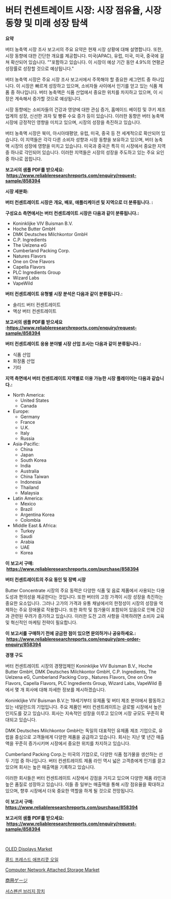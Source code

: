 <p><h1>버터 컨센트레이트 시장: 시장 점유율, 시장 동향 및 미래 성장 탐색</h1></p><p><strong>요약</strong></p>
<p><p>버터 농축액 시장 조사 보고서의 주요 요약은 현재 시장 상황에 대해 설명합니다. 또한, 시장 동향에 대한 간단한 개요를 제공합니다. 미국(APAC), 유럽, 미국, 미국, 중국에 걸쳐 확산되어 있습니다. ”"포함하고 있습니다. 이 시장이 예상 기간 동안 4.9%의 연평균 성장률로 성장할 것으로 예상됩니다."</p><p>버터 농축액 시장은 주요 시장 조사 보고서에서 주목해야 할 중요한 세그먼트 중 하나입니다. 이 시장은 빠르게 성장하고 있으며, 소비자들 사이에서 인기를 얻고 있는 식품 제품 중 하나입니다. 버터 농축액은 식품 산업에서 중요한 위치를 차지하고 있으며, 이 시장은 계속해서 증가할 것으로 예상됩니다.</p><p>시장 동향에는 소비자들의 건강과 영양에 대한 관심 증가, 홈메이드 베이킹 및 쿠키 제조 업계의 성장, 신선한 과자 및 빵류 수요 증가 등이 있습니다. 이러한 동향은 버터 농축액 시장에 긍정적인 영향을 미치고 있으며, 시장의 성장을 촉진하고 있습니다.</p><p>버터 농축액 시장은 북미, 아시아태평양, 유럽, 미국, 중국 등 전 세계적으로 확산되어 있습니다. 이 지역들은 각각 다른 소비자 성향과 시장 동향을 보유하고 있으며, 버터 농축액 시장의 성장에 영향을 미치고 있습니다. 미국과 중국은 특히 이 시장에서 중요한 지역 중 하나로 각인되어 있습니다. 이러한 지역들은 시장의 성장을 주도하고 있는 주요 요인 중 하나로 꼽힙니다.</p></p>
<p><strong>보고서의 샘플 PDF를 받으세요: &nbsp;<a href="https://www.reliableresearchreports.com/enquiry/request-sample/858394">https://www.reliableresearchreports.com/enquiry/request-sample/858394</a></strong></p>
<p><strong>시장 세분화:</strong></p>
<p><strong> 버터 컨센트레이트 시장은 개요, 배포, 애플리케이션 및 지역으로 더 분류됩니다. :</strong></p>
<p><strong>구성요소 측면에서는 버터 컨센트레이트 시장은 다음과 같이 분류됩니다.:</strong></p>
<p><ul><li>Koninklijke VIV Buisman B.V.</li><li>Hoche Butter GmbH</li><li>DMK Deutsches Milchkontor GmbH</li><li>C.P. Ingredients</li><li>The Uelzena eG</li><li>Cumberland Packing Corp.</li><li>Natures Flavors</li><li>One on One Flavors</li><li>Capella Flavors</li><li>PLC Ingredients Group</li><li>Wizard Labs</li><li>VapeWild</li></ul></p>
<p><strong> 버터 컨센트레이트 유형별 시장 분석은 다음과 같이 분류됩니다.:</strong></p>
<p><ul><li>솔리드 버터 컨센트레이트</li><li>액상 버터 컨센트레이트</li></ul></p>
<p><strong>보고서의 샘플 PDF를 받으세요 :<a href="https://www.reliableresearchreports.com/enquiry/request-sample/858394">https://www.reliableresearchreports.com/enquiry/request-sample/858394</a></strong></p>
<p><strong> 버터 컨센트레이트 응용 분야별 시장 산업 조사는 다음과 같이 분류됩니다.:</strong></p>
<p><ul><li>식품 산업</li><li>화장품 산업</li><li>기타</li></ul></p>
<p><strong>지역 측면에서 버터 컨센트레이트 지역별로 이용 가능한 시장 플레이어는 다음과 같습니다.:</strong></p>
<p><ul>
    <li>
        North America:
        <ul>
            <li>United States</li>
            <li>Canada</li>
        </ul>
    </li>
    <li>
        Europe:
        <ul>
            <li>Germany</li>
            <li>France</li>
            <li>U.K.</li>
            <li>Italy</li>
            <li>Russia</li>
        </ul>
    </li>
    <li>
        Asia-Pacific:
        <ul>
            <li>China</li>
            <li>Japan</li>
            <li>South Korea</li>
            <li>India</li>
            <li>Australia</li>
            <li>China Taiwan</li>
            <li>Indonesia</li>
            <li>Thailand</li>
            <li>Malaysia</li>
        </ul>
    </li>
    <li>
        Latin America:
        <ul>
            <li>Mexico</li>
            <li>Brazil</li>
            <li>Argentina Korea</li>
            <li>Colombia</li>
        </ul>
    </li>
    <li>
        Middle East & Africa:
        <ul>
            <li>Turkey</li>
            <li>Saudi</li>
            <li>Arabia</li>
            <li>UAE</li>
            <li>Korea</li>
        </ul>
    </li>
    </ul></p>
<p><strong>이 보고서 구매: &nbsp;<a href="https://www.reliableresearchreports.com/purchase/858394">https://www.reliableresearchreports.com/purchase/858394</a></strong></p>
<p><strong>버터 컨센트레이트의 주요 동인 및 장벽 시장</strong></p>
<p><p>Butter Concentrate 시장의 주요 동력은 다양한 식품 및 음료 제품에서 사용되는 다용도성과 편의성을 제공한다는 것입니다. 또한 버터의 고정 가격이 시장 성장을 촉진하는 중요한 요소입니다. 그러나 고가의 가격과 유통 채널에서의 한정성이 시장의 성장을 억제하는 주요 장애물로 작용합니다. 또한 화학 및 첨가물이 포함되어 있음으로 인해 건강과 관련된 우려가 증가하고 있습니다. 이러한 도전 고려 사항을 극복하려면 소비자 교육 및 혁신적인 마케팅 전략이 필요합니다.</p></p>
<p><strong>이 보고서를 구매하기 전에 궁금한 점이 있으면 문의하거나 공유하세요.: &nbsp;<a href="https://www.reliableresearchreports.com/enquiry/pre-order-enquiry/858394">https://www.reliableresearchreports.com/enquiry/pre-order-enquiry/858394</a></strong></p>
<p><strong>경쟁 구도</strong></p>
<p><p>버터 컨센트레이트 시장의 경쟁업체인 Koninklijke VIV Buisman B.V., Hoche Butter GmbH, DMK Deutsches Milchkontor GmbH, C.P. Ingredients, The Uelzena eG, Cumberland Packing Corp., Natures Flavors, One on One Flavors, Capella Flavors, PLC Ingredients Group, Wizard Labs, VapeWild 중에서 몇 개 회사에 대해 자세한 정보를 제시하겠습니다.</p><p>Koninklijke VIV Buisman B.V.는 19세기부터 유제품 및 버터 제조 분야에서 활동하고 있는 네덜란드의 기업입니다. 주요 제품인 버터 컨센트레이트는 글로벌 시장에서 높은 인지도를 갖고 있습니다. 회사는 지속적인 성장을 이루고 있으며 시장 규모도 꾸준히 확대되고 있습니다.</p><p>DMK Deutsches Milchkontor GmbH는 독일의 대표적인 유제품 제조 기업으로, 유럽을 중심으로 고객들에게 다양한 제품을 공급하고 있습니다. 회사는 지난 몇 년간 매출액을 꾸준히 증가시키며 시장에서 중요한 위치를 차지하고 있습니다.</p><p>Cumberland Packing Corp.는 미국의 기업으로, 다양한 식품 첨가물을 생산하는 선두 기업 중 하나입니다. 버터 컨센트레이트 제품 라인 역시 넓은 고객층에게 인기를 끌고 있으며 회사는 높은 매출액을 기록하고 있습니다.</p><p>이러한 회사들은 버터 컨센트레이트 시장에서 강점을 가지고 있으며 다양한 제품 라인과 높은 품질로 성장하고 있습니다. 이들 중 일부는 매출액을 통해 시장 점유율을 확대하고 있으며, 향후 시장에서 더욱 중요한 역할을 하게 될 것으로 전망됩니다.</p></p>
<p><strong>이 보고서 구매: &nbsp; <a href="https://www.reliableresearchreports.com/purchase/858394">https://www.reliableresearchreports.com/purchase/858394</a></strong></p>
<p><strong>보고서의 샘플 PDF를 받으세요: &nbsp;<a href="https://www.reliableresearchreports.com/enquiry/request-sample/858394">https://www.reliableresearchreports.com/enquiry/request-sample/858394</a></strong><strong></strong></p>
<p>&nbsp;</p>
<p><p><a href="https://github.com/YashRP12/Market-Research-Report-List-3/blob/main/oled-displays-market.md">OLED Displays Market</a></p><p><a href="https://medium.com/@sandubujor71/%EC%BD%9C%EB%93%9C%ED%94%84%EB%A0%88%EC%8A%A4-%EC%95%84%ED%94%84%EB%A6%AC%EC%BD%A7-%EC%98%A4%EC%9D%BC-%EC%8B%9C%EC%9E%A5-%EA%B7%9C%EB%AA%A8-%EB%B0%8F-%EC%8B%9C%EC%9E%A5-%EB%8F%99%ED%96%A5-%EC%A0%84%EB%B0%98%EC%A0%81%EC%9D%B8-%EC%82%B0%EC%97%85-%EA%B0%9C%EC%9A%94-2024%EB%B6%80%ED%84%B0-2031%EA%B9%8C%EC%A7%80-6b7d19bf02bb">콜드 프레스드 애프리콧 오일</a></p><p><a href="https://github.com/khayangel/Market-Research-Report-List-2/blob/main/computer-network-attached-storage-market.md">Computer Network Attached Storage Market</a></p><p><a href="https://github.com/SarahFahey88/Market-Research-Report-List-1/blob/main/467778210597.md">商用ゲージ</a></p><p><a href="https://medium.com/@whitneymurphy1982/%ED%98%84%EC%88%98%EA%B5%90-%EC%9E%A5%EB%B9%84-%EC%8B%9C%EC%9E%A5-2031%EB%85%84%EA%B9%8C%EC%A7%80%EC%9D%98-%EB%8F%99%ED%96%A5-%EC%98%88%EC%B8%A1-%EB%B0%8F-%EA%B2%BD%EC%9F%81-%EB%B6%84%EC%84%9D-934c03843820">서스펜션 브리지 장치</a></p></p>